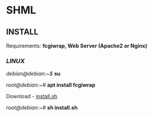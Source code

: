 # SHML

## **INSTALL**

Requirements: **fcgiwrap, Web Server (Apache2 or Nginx)**

### _LINUX_

_debian@debian:~$_ **su**

_root@debian:~#_ **apt install fcgiwrap**

Download - [install.sh](https://raw.githubusercontent.com/Renexo-git/SHML/master/install.sh)

_root@debian:~#_ **sh install.sh**
